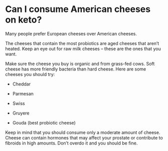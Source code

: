 # Can I consume American cheeses on keto?

Many people prefer European cheeses over American cheeses.

The cheeses that contain the most probiotics are aged cheeses that aren’t heated. Keep an eye out for raw milk cheeses – these are the ones that you want.

Make sure the cheese you buy is organic and from grass-fed cows. Soft cheese has more friendly bacteria than hard cheese.
Here are some cheeses you should try:

- Cheddar

- Parmesan

- Swiss

- Gruyere

- Gouda (best probiotic cheese)

Keep in mind that you should consume only a moderate amount of cheese. Cheese can contain hormones that may affect your prostate or contribute to fibroids in high amounts. Don’t overdo it and you should be fine.